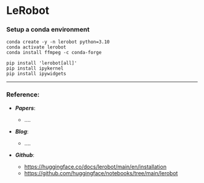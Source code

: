 # LeRobot

### Setup a conda environment

 ```
 conda create -y -n lerobot python=3.10
 conda activate lerobot
 conda install ffmpeg -c conda-forge

 pip install 'lerobot[all]'
 pip install ipykernel
 pip install ipywidgets
 ```


---
### Reference:


- ***Papers***:
    - ....

- ***Blog***:
    - ....

- ***Github***:
    - https://huggingface.co/docs/lerobot/main/en/installation
    - https://github.com/huggingface/notebooks/tree/main/lerobot


